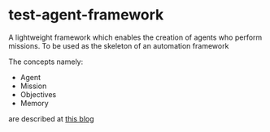 test-agent-framework
====================

A lightweight framework which enables the creation of agents who perform missions. To be used as the skeleton of an automation framework

The concepts namely:
<ul>
   <li>Agent</li>
   <li>Mission</li>
   <li>Objectives</li>
   <li>Memory</li>
</ul>

are described at [this blog](http://www.masterthought.net/section/blog_article/article/automation-strategy-vs-tactical-inception-of-features)

